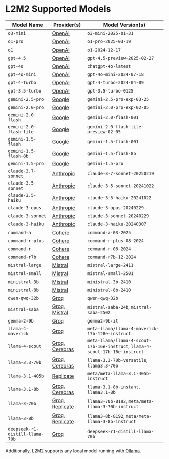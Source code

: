 # L2M2 Supported Models

<!--start-model-table-->

| Model Name | Provider(s) | Model Version(s) |
| --- | --- | --- |
| `o3-mini` | [OpenAI](https://openai.com/api/) | `o3-mini-2025-01-31` |
| `o1-pro` | [OpenAI](https://openai.com/api/) | `o1-pro-2025-03-19` |
| `o1` | [OpenAI](https://openai.com/api/) | `o1-2024-12-17` |
| `gpt-4.5` | [OpenAI](https://openai.com/api/) | `gpt-4.5-preview-2025-02-27` |
| `gpt-4o` | [OpenAI](https://openai.com/api/) | `chatgpt-4o-latest` |
| `gpt-4o-mini` | [OpenAI](https://openai.com/api/) | `gpt-4o-mini-2024-07-18` |
| `gpt-4-turbo` | [OpenAI](https://openai.com/api/) | `gpt-4-turbo-2024-04-09` |
| `gpt-3.5-turbo` | [OpenAI](https://openai.com/api/) | `gpt-3.5-turbo-0125` |
| `gemini-2.5-pro` | [Google](https://ai.google.dev/) | `gemini-2.5-pro-exp-03-25` |
| `gemini-2.0-pro` | [Google](https://ai.google.dev/) | `gemini-2.0-pro-exp-02-05` |
| `gemini-2.0-flash` | [Google](https://ai.google.dev/) | `gemini-2.0-flash-001` |
| `gemini-2.0-flash-lite` | [Google](https://ai.google.dev/) | `gemini-2.0-flash-lite-preview-02-05` |
| `gemini-1.5-flash` | [Google](https://ai.google.dev/) | `gemini-1.5-flash-001` |
| `gemini-1.5-flash-8b` | [Google](https://ai.google.dev/) | `gemini-1.5-flash-8b` |
| `gemini-1.5-pro` | [Google](https://ai.google.dev/) | `gemini-1.5-pro` |
| `claude-3.7-sonnet` | [Anthropic](https://www.anthropic.com/api) | `claude-3-7-sonnet-20250219` |
| `claude-3.5-sonnet` | [Anthropic](https://www.anthropic.com/api) | `claude-3-5-sonnet-20241022` |
| `claude-3.5-haiku` | [Anthropic](https://www.anthropic.com/api) | `claude-3-5-haiku-20241022` |
| `claude-3-opus` | [Anthropic](https://www.anthropic.com/api) | `claude-3-opus-20240229` |
| `claude-3-sonnet` | [Anthropic](https://www.anthropic.com/api) | `claude-3-sonnet-20240229` |
| `claude-3-haiku` | [Anthropic](https://www.anthropic.com/api) | `claude-3-haiku-20240307` |
| `command-a` | [Cohere](https://docs.cohere.com/) | `command-a-03-2025` |
| `command-r-plus` | [Cohere](https://docs.cohere.com/) | `command-r-plus-08-2024` |
| `command-r` | [Cohere](https://docs.cohere.com/) | `command-r-08-2024` |
| `command-r7b` | [Cohere](https://docs.cohere.com/) | `command-r7b-12-2024` |
| `mistral-large` | [Mistral](https://docs.mistral.ai/deployment/laplateforme/overview/) | `mistral-large-2411` |
| `mistral-small` | [Mistral](https://docs.mistral.ai/deployment/laplateforme/overview/) | `mistral-small-2501` |
| `ministral-3b` | [Mistral](https://docs.mistral.ai/deployment/laplateforme/overview/) | `ministral-3b-2410` |
| `ministral-8b` | [Mistral](https://docs.mistral.ai/deployment/laplateforme/overview/) | `ministral-8b-2410` |
| `qwen-qwq-32b` | [Groq](https://wow.groq.com/) | `qwen-qwq-32b` |
| `mistral-saba` | [Groq](https://wow.groq.com/), [Mistral](https://docs.mistral.ai/deployment/laplateforme/overview/) | `mistral-saba-24b`, `mistral-saba-2502` |
| `gemma-2-9b` | [Groq](https://wow.groq.com/) | `gemma2-9b-it` |
| `llama-4-maverick` | [Groq](https://wow.groq.com/) | `meta-llama/llama-4-maverick-17b-128e-instruct` |
| `llama-4-scout` | [Groq](https://wow.groq.com/), [Cerebras](https://inference-docs.cerebras.ai) | `meta-llama/llama-4-scout-17b-16e-instruct`, `llama-4-scout-17b-16e-instruct` |
| `llama-3.3-70b` | [Groq](https://wow.groq.com/), [Cerebras](https://inference-docs.cerebras.ai) | `llama-3.3-70b-versatile`, `llama3.3-70b` |
| `llama-3.1-405b` | [Replicate](https://replicate.com/) | `meta/meta-llama-3.1-405b-instruct` |
| `llama-3.1-8b` | [Groq](https://wow.groq.com/), [Cerebras](https://inference-docs.cerebras.ai) | `llama-3.1-8b-instant`, `llama3.1-8b` |
| `llama-3-70b` | [Groq](https://wow.groq.com/), [Replicate](https://replicate.com/) | `llama3-70b-8192`, `meta/meta-llama-3-70b-instruct` |
| `llama-3-8b` | [Groq](https://wow.groq.com/), [Replicate](https://replicate.com/) | `llama3-8b-8192`, `meta/meta-llama-3-8b-instruct` |
| `deepseek-r1-distill-llama-70b` | [Groq](https://wow.groq.com/) | `deepseek-r1-distill-llama-70b` |

<!--end-model-table-->

Additionally, L2M2 supports any local model running with [Ollama](https://ollama.ai/).
